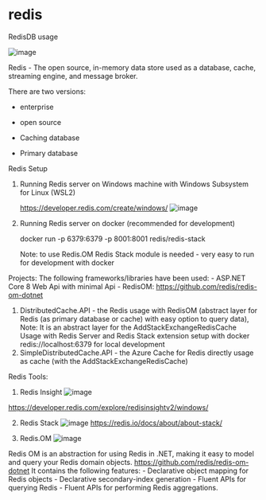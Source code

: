 # redis
RedisDB usage

![image](https://github.com/skowragn/redis/assets/97020391/6ae9ba41-d5b8-4871-8577-27156240c35a)


Redis - The open source, in-memory data store used as a database, cache, streaming engine, and message broker.

There are two versions:
- enterprise
- open source

- Caching database
- Primary database

Redis Setup
1. Running Redis server on Windows machine with Windows Subsystem for Linux (WSL2)
   
   https://developer.redis.com/create/windows/
   ![image](https://github.com/skowragn/redis/assets/97020391/65ba94c8-58e7-42be-988d-73e9b0942030)
   
3. Running Redis server on docker (recommended for development)
   
    docker run -p 6379:6379 -p 8001:8001 redis/redis-stack

   Note: to use Redis.OM Redis Stack module is needed - very easy to run for development with docker

Projects:
The following frameworks/libraries have been used:
    - ASP.NET Core 8 Web Api with minimal Api
    - RedisOM: https://github.com/redis/redis-om-dotnet

1. DistributedCache.API - the Redis usage with RedisOM (abstract layer for Redis (as primary database or cache) with easy option to query data),
Note: It is an abstract layer for the AddStackExchangeRedisCache
Usage with Redis Server and Redis Stack extension setup with docker redis://localhost:6379 for local development
2. SimpleDistributedCache.API - the Azure Cache for Redis directly usage as cache (with the AddStackExchangeRedisCache)



Redis Tools:
1. Redis Insight ![image](https://github.com/skowragn/redis/assets/97020391/d7863bdc-95f7-4228-a552-5811ce62aea6)
   
https://developer.redis.com/explore/redisinsightv2/windows/

2. Redis Stack ![image](https://github.com/skowragn/redis/assets/97020391/2946f912-31a7-4c69-a1b0-4e0253c39a1c)
   https://redis.io/docs/about/about-stack/

   
3. Redis.OM ![image](https://github.com/skowragn/redis/assets/97020391/284ec89c-23f1-41dd-b7bd-28adac6d539b)

Redis OM is an abstraction for using Redis in .NET, making it easy to model and query your Redis
domain objects. https://github.com/redis/redis-om-dotnet
    It contains the following features:
        - Declarative object mapping for Redis objects
        - Declarative secondary-index generation
        - Fluent APIs for querying Redis
        - Fluent APIs for performing Redis aggregations.
